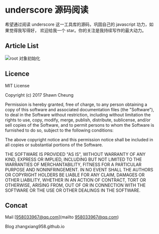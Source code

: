 # underscore 源码阅读

希望通过阅读 underscore 这一工具库的源码，巩固自己的 javascript 功力，如果觉得我写得好， 欢迎给我一个 star。你的关注是我持续写作的最大动力。

## Article List

![root 对象初始化](https://github.com/zhangxiang958/underscore-sourcecodeAnalysis/issues/1)

## Licence
MIT License

Copyright (c) 2017 Shawn Cheung

Permission is hereby granted, free of charge, to any person obtaining a copy of this software and associated documentation files (the "Software"), to deal in the Software without restriction, including without limitation the rights to use, copy, modify, merge, publish, distribute, sublicense, and/or sell copies of the Software, and to permit persons to whom the Software is furnished to do so, subject to the following conditions:

The above copyright notice and this permission notice shall be included in all copies or substantial portions of the Software.

THE SOFTWARE IS PROVIDED "AS IS", WITHOUT WARRANTY OF ANY KIND, EXPRESS OR IMPLIED, INCLUDING BUT NOT LIMITED TO THE WARRANTIES OF MERCHANTABILITY, FITNESS FOR A PARTICULAR PURPOSE AND NONINFRINGEMENT. IN NO EVENT SHALL THE AUTHORS OR COPYRIGHT HOLDERS BE LIABLE FOR ANY CLAIM, DAMAGES OR OTHER LIABILITY, WHETHER IN AN ACTION OF CONTRACT, TORT OR OTHERWISE, ARISING FROM, OUT OF OR IN CONNECTION WITH THE SOFTWARE OR THE USE OR OTHER DEALINGS IN THE SOFTWARE.


## Concat
Mail [958033967@qq.com](mailto 958033967@qq.com)

Blog zhangxiang958.github.io
